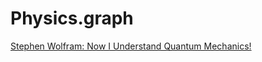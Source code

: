 # Physics.graph
[Stephen Wolfram: Now I Understand Quantum Mechanics!](https://youtu.be/c-RO3vM10Ok)
